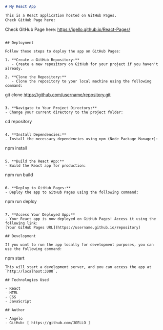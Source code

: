 ```markdown
# My React App

This is a React application hosted on GitHub Pages.
Check GitHub Page here:
```
Check GitHub Page here: https://jgello.github.io/React-Pages/ 
```

## Deployment

Follow these steps to deploy the app on GitHub Pages:

1. **Create a GitHub Repository:**
   - Create a new repository on GitHub for your project if you haven't already.

2. **Clone the Repository:**
   - Clone the repository to your local machine using the following command:
   ```
   git clone https://github.com/username/repository.git
   ```

3. **Navigate to Your Project Directory:**
   - Change your current directory to the project folder:
   ```
   cd repository
   ```

4. **Install Dependencies:**
   - Install the necessary dependencies using npm (Node Package Manager):
   ```
   npm install
   ```

5. **Build the React App:**
   - Build the React app for production:
   ```
   npm run build
   ```

6. **Deploy to GitHub Pages:**
   - Deploy the app to GitHub Pages using the following command:
   ```
   npm run deploy
   ```

7. **Access Your Deployed App:**
   - Your React app is now deployed on GitHub Pages! Access it using the following link:
   [Your GitHub Pages URL](https://username.github.io/repository)

## Development

If you want to run the app locally for development purposes, you can use the following command:
   ```
   npm start
   ```
   This will start a development server, and you can access the app at `http://localhost:3000`.

## Technologies Used

- React
- HTML
- CSS
- JavaScript

## Author

- Angelo
- GitHub: [ https://github.com/JGELLO ]
